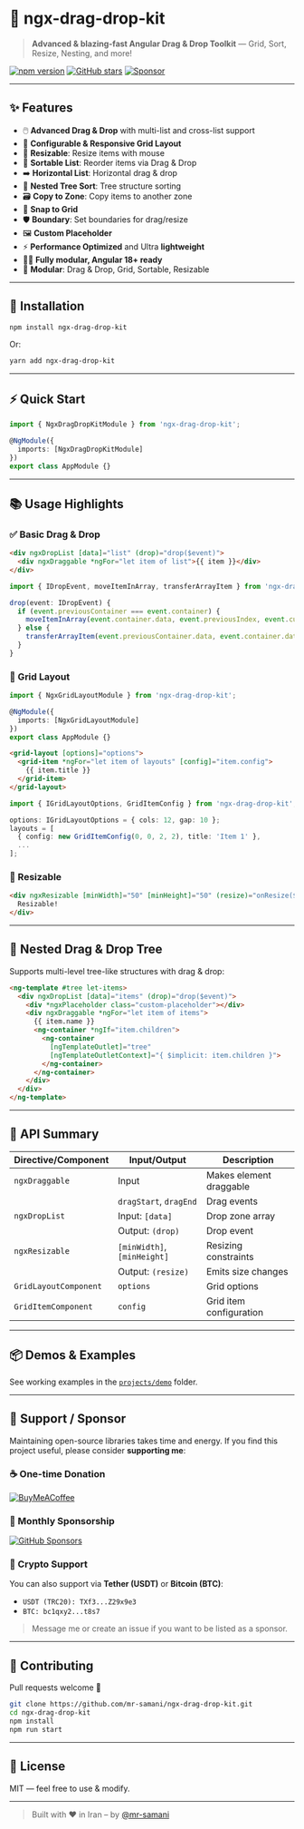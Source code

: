 # 🚀 ngx-drag-drop-kit

> **Advanced & blazing-fast Angular Drag & Drop Toolkit** — Grid, Sort, Resize, Nesting, and more!

[![npm version](https://img.shields.io/npm/v/ngx-drag-drop-kit?style=flat-square)](https://www.npmjs.com/package/ngx-drag-drop-kit)
[![GitHub stars](https://img.shields.io/github/stars/mr-samani/ngx-drag-drop-kit?style=flat-square)](https://github.com/mr-samani/ngx-drag-drop-kit/stargazers)
[![Sponsor](https://img.shields.io/badge/Sponsor-%E2%9D%A4-red?style=flat-square)](#-support--sponsor)

---

## ✨ Features
- 🖱️ **Advanced Drag & Drop** with multi-list and cross-list support
- 🧩 **Configurable & Responsive Grid Layout**
- 📏 **Resizable**: Resize items with mouse
- 🔄 **Sortable List**: Reorder items via Drag & Drop
- ➡️ **Horizontal List**: Horizontal drag & drop
- 🌳 **Nested Tree Sort**: Tree structure sorting
- 🗃️ **Copy to Zone**: Copy items to another zone
- 🧲 **Snap to Grid**
- 🛡️ **Boundary**: Set boundaries for drag/resize
- 🖼️ **Custom Placeholder**
- ⚡ **Performance Optimized** and Ultra **lightweight**
- 🧑‍💻 **Fully modular, Angular 18+ ready**
- 🧩 **Modular**: Drag & Drop, Grid, Sortable, Resizable  

---

## 🔧 Installation

```bash
npm install ngx-drag-drop-kit
````

Or:

```bash
yarn add ngx-drag-drop-kit
```

---

## ⚡ Quick Start

```ts
import { NgxDragDropKitModule } from 'ngx-drag-drop-kit';

@NgModule({
  imports: [NgxDragDropKitModule]
})
export class AppModule {}
```

---

## 📚 Usage Highlights

### ✅ Basic Drag & Drop

```html
<div ngxDropList [data]="list" (drop)="drop($event)">
  <div ngxDraggable *ngFor="let item of list">{{ item }}</div>
</div>
```

```ts
import { IDropEvent, moveItemInArray, transferArrayItem } from 'ngx-drag-drop-kit';

drop(event: IDropEvent) {
  if (event.previousContainer === event.container) {
    moveItemInArray(event.container.data, event.previousIndex, event.currentIndex);
  } else {
    transferArrayItem(event.previousContainer.data, event.container.data, event.previousIndex, event.currentIndex);
  }
}
```

### 🧩 Grid Layout
```ts
import { NgxGridLayoutModule } from 'ngx-drag-drop-kit';

@NgModule({
  imports: [NgxGridLayoutModule]
})
export class AppModule {}
```
```html
<grid-layout [options]="options">
  <grid-item *ngFor="let item of layouts" [config]="item.config">
    {{ item.title }}
  </grid-item>
</grid-layout>
```
```ts
import { IGridLayoutOptions, GridItemConfig } from 'ngx-drag-drop-kit';

options: IGridLayoutOptions = { cols: 12, gap: 10 };
layouts = [
  { config: new GridItemConfig(0, 0, 2, 2), title: 'Item 1' },
  ...
];
```

### 📏 Resizable

```html
<div ngxResizable [minWidth]="50" [minHeight]="50" (resize)="onResize($event)">
  Resizable!
</div>
```

---

## 🌳 Nested Drag & Drop Tree

Supports multi-level tree-like structures with drag & drop:

```html
<ng-template #tree let-items>
  <div ngxDropList [data]="items" (drop)="drop($event)">
    <div *ngxPlaceholder class="custom-placeholder"></div>
    <div ngxDraggable *ngFor="let item of items">
      {{ item.name }}
      <ng-container *ngIf="item.children">
        <ng-container
          [ngTemplateOutlet]="tree"
          [ngTemplateOutletContext]="{ $implicit: item.children }">
        </ng-container>
      </ng-container>
    </div>
  </div>
</ng-template>
```

---

## 📄 API Summary

| Directive/Component   | Input/Output                | Description             |
| --------------------- | --------------------------- | ----------------------- |
| `ngxDraggable`        | Input                       | Makes element draggable |
|                       | `dragStart`, `dragEnd`      | Drag events             |
| `ngxDropList`         | Input: `[data]`             | Drop zone array         |
|                       | Output: `(drop)`            | Drop event              |
| `ngxResizable`        | `[minWidth]`, `[minHeight]` | Resizing constraints    |
|                       | Output: `(resize)`          | Emits size changes      |
| `GridLayoutComponent` | `options`                   | Grid options            |
| `GridItemComponent`   | `config`                    | Grid item configuration |

---

## 📦 Demos & Examples

See working examples in the [`projects/demo`](./projects/demo) folder.

---

## 💖 Support / Sponsor

Maintaining open-source libraries takes time and energy. If you find this project useful, please consider **supporting me**:

### ☕ One-time Donation

[![BuyMeACoffee](https://img.shields.io/badge/buymeacoffee-donate-yellow?style=flat-square)](https://buymeacoffee.com/mr-samani)

### 🧡 Monthly Sponsorship

[![GitHub Sponsors](https://img.shields.io/badge/GitHub%20Sponsors-Become%20a%20Sponsor-red?logo=github-sponsors\&style=flat-square)](https://github.com/sponsors/mr-samani)

### 💸 Crypto Support

You can also support via **Tether (USDT)** or **Bitcoin (BTC)**:

* `USDT (TRC20): TXf3...Z29x9e3`
* `BTC: bc1qxy2...t8s7`

> Message me or create an issue if you want to be listed as a sponsor.

---

## 🤝 Contributing

Pull requests welcome 🙌

```bash
git clone https://github.com/mr-samani/ngx-drag-drop-kit.git
cd ngx-drag-drop-kit
npm install
npm run start
```

---

## 📜 License

MIT — feel free to use & modify.

---

> Built with ❤️ in Iran – by [@mr-samani](https://github.com/mr-samani)

